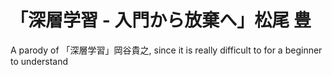 # 「深層学習 - 入門から放棄へ」松尾 豊
A parody of 「深層学習」岡谷貴之, since it is really difficult to for a beginner to understand
